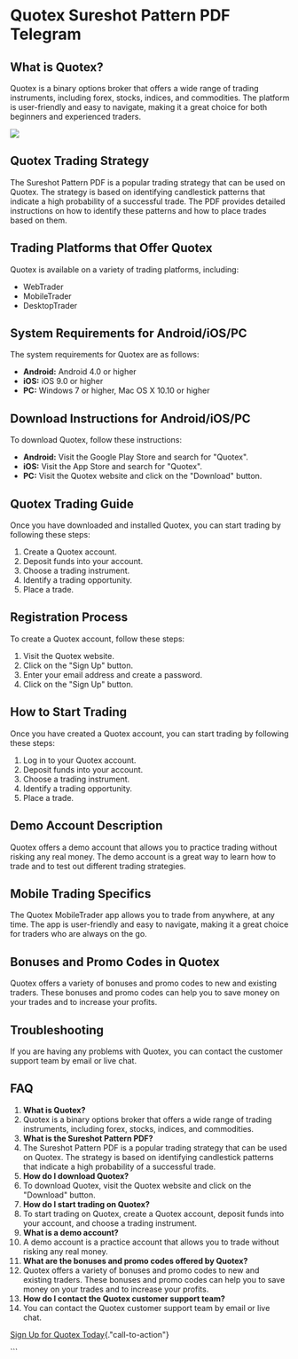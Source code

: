 # Quotex Sureshot Pattern PDF Telegram

## What is Quotex?

Quotex is a binary options broker that offers a wide range of trading
instruments, including forex, stocks, indices, and commodities. The
platform is user-friendly and easy to navigate, making it a great choice
for both beginners and experienced traders.

[![](https://static.quotex.io/files/4_en/300_250.jpg)](https://traff.sbs/brokerqxlid)

## Quotex Trading Strategy

The Sureshot Pattern PDF is a popular trading strategy that can be used
on Quotex. The strategy is based on identifying candlestick patterns
that indicate a high probability of a successful trade. The PDF provides
detailed instructions on how to identify these patterns and how to place
trades based on them.

## Trading Platforms that Offer Quotex

Quotex is available on a variety of trading platforms, including:

-   WebTrader
-   MobileTrader
-   DesktopTrader

## System Requirements for Android/iOS/PC

The system requirements for Quotex are as follows:

-   **Android:** Android 4.0 or higher
-   **iOS:** iOS 9.0 or higher
-   **PC:** Windows 7 or higher, Mac OS X 10.10 or higher

## Download Instructions for Android/iOS/PC

To download Quotex, follow these instructions:

-   **Android:** Visit the Google Play Store and search for
    "Quotex".
-   **iOS:** Visit the App Store and search for "Quotex".
-   **PC:** Visit the Quotex website and click on the "Download"
    button.

## Quotex Trading Guide

Once you have downloaded and installed Quotex, you can start trading by
following these steps:

1.  Create a Quotex account.
2.  Deposit funds into your account.
3.  Choose a trading instrument.
4.  Identify a trading opportunity.
5.  Place a trade.

## Registration Process

To create a Quotex account, follow these steps:

1.  Visit the Quotex website.
2.  Click on the "Sign Up" button.
3.  Enter your email address and create a password.
4.  Click on the "Sign Up" button.

## How to Start Trading

Once you have created a Quotex account, you can start trading by
following these steps:

1.  Log in to your Quotex account.
2.  Deposit funds into your account.
3.  Choose a trading instrument.
4.  Identify a trading opportunity.
5.  Place a trade.

## Demo Account Description

Quotex offers a demo account that allows you to practice trading without
risking any real money. The demo account is a great way to learn how to
trade and to test out different trading strategies.

## Mobile Trading Specifics

The Quotex MobileTrader app allows you to trade from anywhere, at any
time. The app is user-friendly and easy to navigate, making it a great
choice for traders who are always on the go.

## Bonuses and Promo Codes in Quotex

Quotex offers a variety of bonuses and promo codes to new and existing
traders. These bonuses and promo codes can help you to save money on
your trades and to increase your profits.

## Troubleshooting

If you are having any problems with Quotex, you can contact the customer
support team by email or live chat.

## FAQ

1.  **What is Quotex?**
2.  Quotex is a binary options broker that offers a wide range of
    trading instruments, including forex, stocks, indices, and
    commodities.
3.  **What is the Sureshot Pattern PDF?**
4.  The Sureshot Pattern PDF is a popular trading strategy that can be
    used on Quotex. The strategy is based on identifying candlestick
    patterns that indicate a high probability of a successful trade.
5.  **How do I download Quotex?**
6.  To download Quotex, visit the Quotex website and click on the
    "Download" button.
7.  **How do I start trading on Quotex?**
8.  To start trading on Quotex, create a Quotex account, deposit funds
    into your account, and choose a trading instrument.
9.  **What is a demo account?**
10. A demo account is a practice account that allows you to trade
    without risking any real money.
11. **What are the bonuses and promo codes offered by Quotex?**
12. Quotex offers a variety of bonuses and promo codes to new and
    existing traders. These bonuses and promo codes can help you to save
    money on your trades and to increase your profits.
13. **How do I contact the Quotex customer support team?**
14. You can contact the Quotex customer support team by email or live
    chat.

[Sign Up for Quotex
Today](\%22https://traff.sbs/brokerqxsignup\%22){."call-to-action"}

\`\`\`

